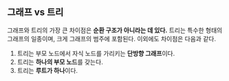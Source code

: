 ## 그래프 vs 트리
그래프와 트리의 가장 큰 차이점은 **순환 구조가 아니라는 데 있다.** 트리는 특수한 형태의 그래프의 일종이며, 크게 그래프의 범주에 포함된다. 이외에도 차이점은 다음과 같다.
1. 트리는 부모 노드에서 자식 노드를 가리키는 **단방향 그래프**이다.
2. 트리는 **하나의 부모 노드**를 갖는다.
3. 트리는 **루트가 하나**이다.
